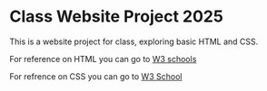 # Class Website Project 2025
This is a website project for class, exploring basic HTML and CSS.

For reference on HTML you can go to [ W3 schools ](https://www.w3schools.com/html/default.asp/)

For refrence on CSS you can go to [ W3 School ](https://www.w3schools.com/css/default.asp/)